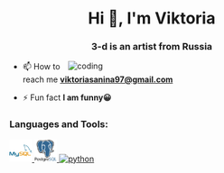 
<h1 align="center">Hi 👋, I'm Viktoria</h1>
<h3 align="center">3-d is an artist from Russia</h3>
<img align = "right" alt = "coding" width = "400" src ="https://luxe-host.ru/wp-content/uploads/7/7/8/778c785fa5e9d43f11f235712d5a104d.gif">


- 📫 How to reach me **viktoriasanina97@gmail.com**


- ⚡ Fun fact **I am funny😀**



<h3 align="left">Languages and Tools:</h3>
<p align="left"> <a href="https://steamuserimages-a.akamaihd.net/ugc/2508033526631294638/8583F91A0A7755AA03BD5EA0E04FB8F378C01B74/?imw=512&amp;imh=512&amp;ima=fit&amp;impolicy=Letterbox&amp;imcolor=%23000000&amp;letterbox=true" target="_blank" rel="noreferrer"> <img src="https://raw.githubusercontent.com/devicons/devicon/master/icons/mysql/mysql-original-wordmark.svg" alt="mysql" width="40" height="40"/> </a> <a href="https://www.postgresql.org" target="_blank" rel="noreferrer"> <img src="https://raw.githubusercontent.com/devicons/devicon/master/icons/postgresql/postgresql-original-wordmark.svg" alt="postgresql" width="40" height="40"/> </a> <a href="https://www.python.org" target="_blank" rel="noreferrer"> <img src="https://steamuserimages-a.akamaihd.net/ugc/2508033526631294638/8583F91A0A7755AA03BD5EA0E04FB8F378C01B74/?imw=512&amp;imh=512&amp;ima=fit&amp;impolicy=Letterbox&amp;imcolor=%23000000&amp;letterbox=true" alt="python" width="40" height="40"/> </a> </p>
